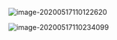 ![image-20200517110122620](https://tva1.sinaimg.cn/large/007S8ZIlgy1gewerusvilj30o808kjx9.jpg)

![image-20200517110234099](https://tva1.sinaimg.cn/large/007S8ZIlgy1gewerxlg73j30o8028myy.jpg)

